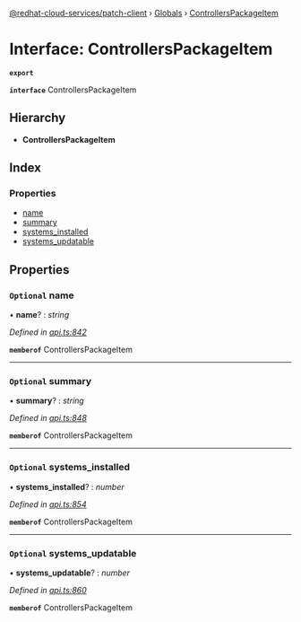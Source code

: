 [@redhat-cloud-services/patch-client](../README.md) › [Globals](../globals.md) › [ControllersPackageItem](controllerspackageitem.md)

# Interface: ControllersPackageItem

**`export`** 

**`interface`** ControllersPackageItem

## Hierarchy

* **ControllersPackageItem**

## Index

### Properties

* [name](controllerspackageitem.md#optional-name)
* [summary](controllerspackageitem.md#optional-summary)
* [systems_installed](controllerspackageitem.md#optional-systems_installed)
* [systems_updatable](controllerspackageitem.md#optional-systems_updatable)

## Properties

### `Optional` name

• **name**? : *string*

*Defined in [api.ts:842](https://github.com/RedHatInsights/javascript-clients/blob/898b2150/packages/patch/api.ts#L842)*

**`memberof`** ControllersPackageItem

___

### `Optional` summary

• **summary**? : *string*

*Defined in [api.ts:848](https://github.com/RedHatInsights/javascript-clients/blob/898b2150/packages/patch/api.ts#L848)*

**`memberof`** ControllersPackageItem

___

### `Optional` systems_installed

• **systems_installed**? : *number*

*Defined in [api.ts:854](https://github.com/RedHatInsights/javascript-clients/blob/898b2150/packages/patch/api.ts#L854)*

**`memberof`** ControllersPackageItem

___

### `Optional` systems_updatable

• **systems_updatable**? : *number*

*Defined in [api.ts:860](https://github.com/RedHatInsights/javascript-clients/blob/898b2150/packages/patch/api.ts#L860)*

**`memberof`** ControllersPackageItem
